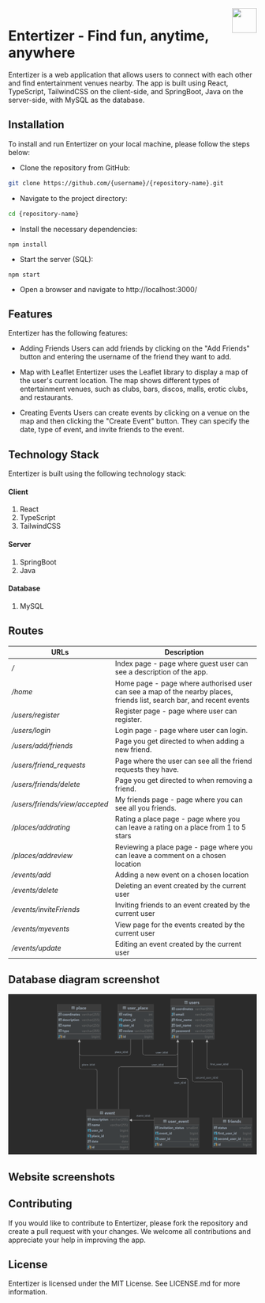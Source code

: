 <img src="https://raw.githubusercontent.com/Alexander1022/coffee-and-pandas/main/client/src/assets/logo.ico" align="right" width="50" height="50"/>

# Entertizer - Find fun, anytime, anywhere


Entertizer is a web application that allows users to connect with each other and find entertainment venues nearby. 
The app is built using React, TypeScript, TailwindCSS on the client-side, and SpringBoot, Java on the server-side, with MySQL as the database.

## Installation
To install and run Entertizer on your local machine, please follow the steps below:

- Clone the repository from GitHub:
````bash
git clone https://github.com/{username}/{repository-name}.git
````
- Navigate to the project directory:
````bash
cd {repository-name}
````
- Install the necessary dependencies:
````
npm install
````
- Start the server (SQL):
````
npm start
````
- Open a browser and navigate to http://localhost:3000/


## Features

Entertizer has the following features:

- Adding Friends
Users can add friends by clicking on the "Add Friends" button and entering the username of the friend they want to add.

- Map with Leaflet
Entertizer uses the Leaflet library to display a map of the user's current location. The map shows different types of entertainment venues, such as clubs, bars, discos, malls, erotic clubs, and restaurants.

- Creating Events
Users can create events by clicking on a venue on the map and then clicking the "Create Event" button. They can specify the date, type of event, and invite friends to the event.

## Technology Stack

Entertizer is built using the following technology stack:

#### Client
  1. React 
  2. TypeScript
  3. TailwindCSS
#### Server
  1. SpringBoot
  2. Java
#### Database
  1. MySQL

## Routes

URLs | Description
---------|---------
 */* | Index page - page where guest user can see a description of the app.
 */home* | Home page - page where authorised user can see a map of the nearby places, friends list, search bar, and recent events
 */users/register* | Register page - page where user can register.
 */users/login* | Login page - page where user can login.
 */users/add/friends* | Page you get directed to when adding a new friend.
 */users/friend_requests* | Page where the user can see all the friend requests they have.
 */users/friends/delete* | Page you get directed to when removing a friend.
 */users/friends/view/accepted* | My friends page - page where you can see all you friends.
 */places/addrating* | Rating a place page - page where you can leave a rating on a place from 1 to 5 stars
 */places/addreview* | Reviewing a place page - page where you can leave a comment on a chosen location
 */events/add* | Adding a new event on a chosen location
 */events/delete* | Deleting an event created by the current user
 */events/inviteFriends* | Inviting friends to an event created by the current user
 */events/myevents* | View page for the events created by the current user
 */events/update* | Editing an event created by the current user


Database diagram screenshot
---

 ![databasе](https://github.com/Alexander1022/coffee-and-pandas/blob/main/docs/database/db_diagram.png)


Website screenshots
---


## Contributing
If you would like to contribute to Entertizer, please fork the repository and create a pull request with your changes. We welcome all contributions and appreciate your help in improving the app.

## License
Entertizer is licensed under the MIT License. See LICENSE.md for more information.
